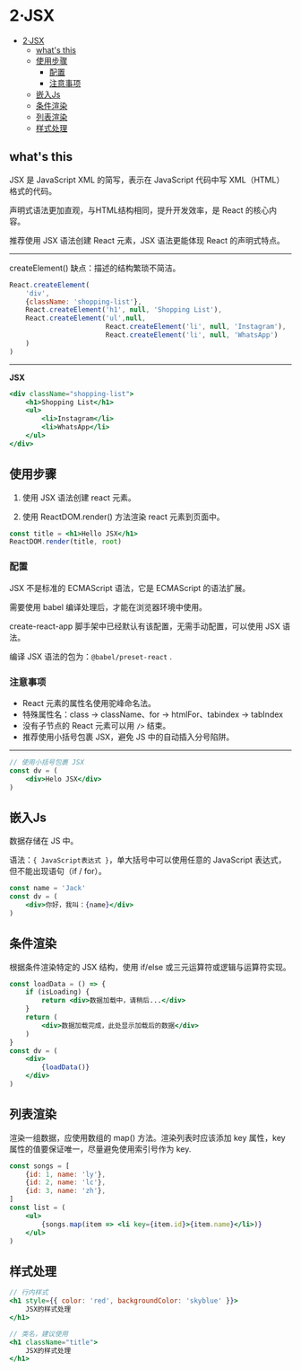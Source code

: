 # 2·JSX

- [2·JSX](#2jsx)
  - [what's this](#whats-this)
  - [使用步骤](#使用步骤)
    - [配置](#配置)
    - [注意事项](#注意事项)
  - [嵌入Js](#嵌入js)
  - [条件渲染](#条件渲染)
  - [列表渲染](#列表渲染)
  - [样式处理](#样式处理)


## what's this

JSX 是 JavaScript XML 的简写，表示在 JavaScript 代码中写 XML（HTML）格式的代码。

声明式语法更加直观，与HTML结构相同，提升开发效率，是 React 的核心内容。

推荐使用 JSX 语法创建 React 元素，JSX 语法更能体现 React 的声明式特点。

---

createElement() 缺点：描述的结构繁琐不简洁。

```js
React.createElement(
    'div',
    {className: 'shopping-list'},
    React.createElement('h1', null, 'Shopping List'),
    React.createElement('ul',null, 
                        React.createElement('li', null, 'Instagram'),
                        React.createElement('li', null, 'WhatsApp')
    )
)
```

---

**JSX**

```jsx
<div className="shopping-list">
    <h1>Shopping List</h1>
    <ul>
        <li>Instagram</li>
        <li>WhatsApp</li>
    </ul>
</div>
```

## 使用步骤

1. 使用 JSX 语法创建 react 元素。

2. 使用 ReactDOM.render() 方法渲染 react 元素到页面中。

```jsx
const title = <h1>Hello JSX</h1>
ReactDOM.render(title, root)
```

### 配置

JSX 不是标准的 ECMAScript 语法，它是 ECMAScript 的语法扩展。

需要使用 babel 编译处理后，才能在浏览器环境中使用。

create-react-app 脚手架中已经默认有该配置，无需手动配置，可以使用 JSX 语法。

编译 JSX 语法的包为：`@babel/preset-react` .

### 注意事项

- React 元素的属性名使用驼峰命名法。
- 特殊属性名：class -> className、for -> htmlFor、tabindex -> tabIndex
- 没有子节点的 React 元素可以用 `/>` 结束。
- 推荐使用小括号包裹 JSX，避免 JS 中的自动插入分号陷阱。

---

```jsx
// 使用小括号包裹 JSX
const dv = (
	<div>Helo JSX</div>
)
```

## 嵌入Js

数据存储在 JS 中。

语法：`{ JavaScript表达式 }`，单大括号中可以使用任意的 JavaScript 表达式，但不能出现语句（if / for）。

```jsx
const name = 'Jack'
const dv = (
	<div>你好，我叫：{name}</div>
)
```

## 条件渲染

根据条件渲染特定的 JSX 结构，使用 if/else 或三元运算符或逻辑与运算符实现。

```jsx
const loadData = () => {
    if (isLoading) {
        return <div>数据加载中，请稍后...</div>
    }
    return (
        <div>数据加载完成，此处显示加载后的数据</div>
    )
}
const dv = (
    <div>
        {loadData()}
    </div>
)
```

## 列表渲染

渲染一组数据，应使用数组的 map() 方法。渲染列表时应该添加 key 属性，key 属性的值要保证唯一，尽量避免使用索引号作为 key.

```jsx
const songs = [
    {id: 1, name: 'ly'},
    {id: 2, name: 'lc'},
    {id: 3, name: 'zh'},
]
const list = (
    <ul>
        {songs.map(item => <li key={item.id}>{item.name}</li>)}
    </ul>
)
```

## 样式处理

```jsx
// 行内样式
<h1 style={{ color: 'red', backgroundColor: 'skyblue' }}>
    JSX的样式处理
</h1>

// 类名，建议使用
<h1 className="title">
    JSX的样式处理
</h1>
```


